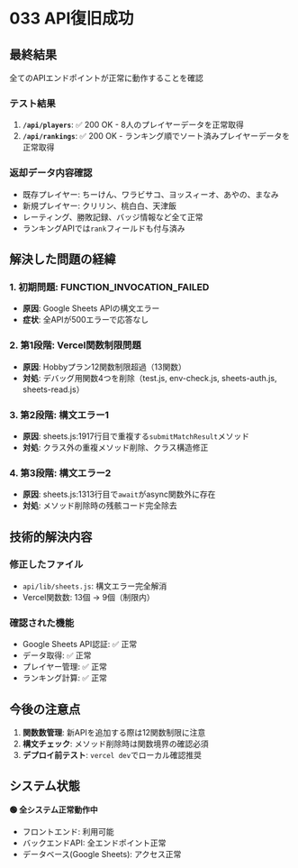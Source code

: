 # 033 API復旧成功

## 最終結果
全てのAPIエンドポイントが正常に動作することを確認

### テスト結果
1. **`/api/players`**: ✅ 200 OK - 8人のプレイヤーデータを正常取得
2. **`/api/rankings`**: ✅ 200 OK - ランキング順でソート済みプレイヤーデータを正常取得

### 返却データ内容確認
- 既存プレイヤー: ちーけん、ワラビサコ、ヨッスィーオ、あやの、まなみ
- 新規プレイヤー: クリリン、桃白白、天津飯
- レーティング、勝敗記録、バッジ情報など全て正常
- ランキングAPIでは`rank`フィールドも付与済み

## 解決した問題の経緯

### 1. 初期問題: FUNCTION_INVOCATION_FAILED
- **原因**: Google Sheets APIの構文エラー
- **症状**: 全APIが500エラーで応答なし

### 2. 第1段階: Vercel関数制限問題
- **原因**: Hobbyプラン12関数制限超過（13関数）
- **対処**: デバッグ用関数4つを削除（test.js, env-check.js, sheets-auth.js, sheets-read.js）

### 3. 第2段階: 構文エラー1
- **原因**: sheets.js:1917行目で重複する`submitMatchResult`メソッド
- **対処**: クラス外の重複メソッド削除、クラス構造修正

### 4. 第3段階: 構文エラー2  
- **原因**: sheets.js:1313行目で`await`がasync関数外に存在
- **対処**: メソッド削除時の残骸コード完全除去

## 技術的解決内容

### 修正したファイル
- `api/lib/sheets.js`: 構文エラー完全解消
- Vercel関数数: 13個 → 9個（制限内）

### 確認された機能
- Google Sheets API認証: ✅ 正常
- データ取得: ✅ 正常  
- プレイヤー管理: ✅ 正常
- ランキング計算: ✅ 正常

## 今後の注意点
1. **関数数管理**: 新APIを追加する際は12関数制限に注意
2. **構文チェック**: メソッド削除時は関数境界の確認必須
3. **デプロイ前テスト**: `vercel dev`でローカル確認推奨

## システム状態
**🟢 全システム正常動作中**
- フロントエンド: 利用可能
- バックエンドAPI: 全エンドポイント正常
- データベース(Google Sheets): アクセス正常